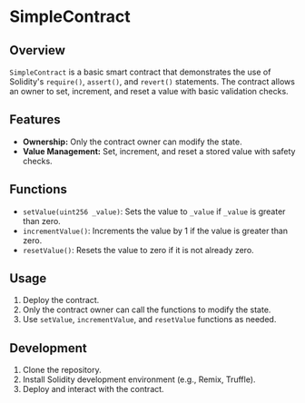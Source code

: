 # SimpleContract

## Overview

`SimpleContract` is a basic smart contract that demonstrates the use of Solidity's `require()`, `assert()`, and `revert()` statements. The contract allows an owner to set, increment, and reset a value with basic validation checks.

## Features

- **Ownership:** Only the contract owner can modify the state.
- **Value Management:** Set, increment, and reset a stored value with safety checks.

## Functions

- `setValue(uint256 _value)`: Sets the value to `_value` if `_value` is greater than zero.
- `incrementValue()`: Increments the value by 1 if the value is greater than zero.
- `resetValue()`: Resets the value to zero if it is not already zero.

## Usage

1. Deploy the contract.
2. Only the contract owner can call the functions to modify the state.
3. Use `setValue`, `incrementValue`, and `resetValue` functions as needed.

## Development

1. Clone the repository.
2. Install Solidity development environment (e.g., Remix, Truffle).
3. Deploy and interact with the contract.

